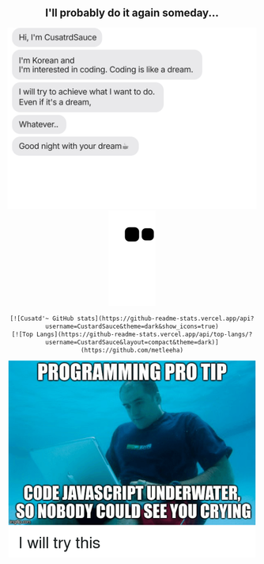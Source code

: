 <h2 align="center">
  I'll probably do it again someday... 
  
</h2>

<div align=center>
  
  ![imsg](https://github.com/CustardSauce/CustardSauce/blob/main/deco/template.svg)
  ![snake gif](https://github.com/CustardSauce/CustardSauce/blob/output/github-contribution-grid-snake.svg)
  
  
  <div class="stats">
   
    [![Cusatd'~ GitHub stats](https://github-readme-stats.vercel.app/api?username=CustardSauce&theme=dark&show_icons=true)
    [![Top Langs](https://github-readme-stats.vercel.app/api/top-langs/?username=CustardSauce&layout=compact&theme=dark)](https://github.com/metleeha)
    
  </div>

  <img src=./images/meme3.png>
  
</div>
